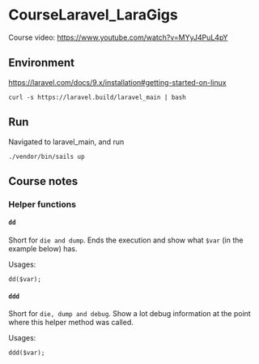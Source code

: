 # CourseLaravel_LaraGigs

Course video: https://www.youtube.com/watch?v=MYyJ4PuL4pY

## Environment

https://laravel.com/docs/9.x/installation#getting-started-on-linux

    curl -s https://laravel.build/laravel_main | bash

## Run

Navigated to laravel_main, and run

    ./vendor/bin/sails up


## Course notes

### Helper functions

#### `dd`

Short for `die and dump`. Ends the execution and show what `$var` (in the example below) has.

Usages:

    dd($var);

#### `ddd`

Short for `die, dump and debug`. Show a lot debug information at the point where this helper method was called.

Usages:

    ddd($var);
